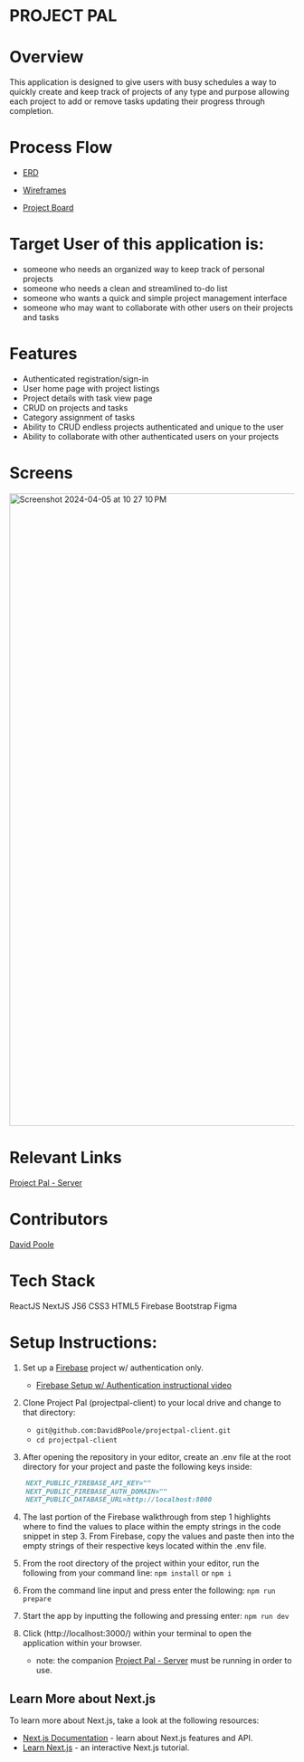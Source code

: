 # PROJECT PAL
# Overview
This application is designed to give users with busy schedules a way to quickly create and keep track of projects of any type and purpose allowing each project to add or remove tasks updating their progress through completion.

# Process Flow
- [ERD](https://dbdiagram.io/d/BE-Capstone-Project-Pal-65cab919ac844320aeff164e)

- [Wireframes](https://www.figma.com/file/DdCdckqyu95M7JiTiPJ0NO/BE-Capstone-%22Project-Pal%22?type=whiteboard&node-id=0-1&t=eZL4pGmqNtpXSUJh-0)

- [Project Board](https://github.com/users/DavidBPoole/projects/4/views/1)

# Target User of this application is:
- someone who needs an organized way to keep track of personal projects
- someone who needs a clean and streamlined to-do list
- someone who wants a quick and simple project management interface
- someone who may want to collaborate with other users on their projects and tasks

# Features
- Authenticated registration/sign-in
- User home page with project listings
- Project details with task view page
- CRUD on projects and tasks
- Category assignment of tasks
- Ability to CRUD endless projects authenticated and unique to the user
- Ability to collaborate with other authenticated users on your projects

# Screens
<img width="1119" alt="Screenshot 2024-04-05 at 10 27 10 PM" src="https://github.com/DavidBPoole/projectpal-client/assets/127453405/f3b2e70c-b860-4153-8917-b812b7dd34f7">


# Relevant Links
[Project Pal - Server](https://github.com/DavidBPoole/projectpal-server)

# Contributors
[David Poole](https://github.com/DavidBPoole)

# Tech Stack
ReactJS
NextJS
JS6
CSS3
HTML5
Firebase
Bootstrap
Figma

# Setup Instructions:

1. Set up a [Firebase](https://firebase.google.com/) project w/ authentication only.
    - [Firebase Setup w/ Authentication instructional video](https://www.loom.com/share/163ffe1539bb482196efa713ed6231e9)

2. Clone Project Pal (projectpal-client) to your local drive and change to that directory:
    - `git@github.com:DavidBPoole/projectpal-client.git`
    - `cd projectpal-client`
        
3. After opening the repository in your editor, create an .env file at the root directory for your project and paste the following keys inside:
```markdown
    NEXT_PUBLIC_FIREBASE_API_KEY=""
    NEXT_PUBLIC_FIREBASE_AUTH_DOMAIN=""
    NEXT_PUBLIC_DATABASE_URL=http://localhost:8000
```
4. The last portion of the Firebase walkthrough from step 1 highlights where to find the values to place within the empty strings in the code
    snippet in step 3. From Firebase, copy the values and paste then into the empty strings of their respective keys located within the .env file.

5. From the root directory of the project within your editor, run the following from your command line:
  `npm install` or `npm i`

6. From the command line input and press enter the following:
  `npm run prepare`

7. Start the app by inputting the following and pressing enter:
  `npm run dev`

8. Click (http://localhost:3000/) within your terminal to open the application within your browser.
    - note: the companion [Project Pal - Server](https://github.com/DavidBPoole/projectpal-server) must be running in order to use.

## Learn More about Next.js
To learn more about Next.js, take a look at the following resources:

- [Next.js Documentation](https://nextjs.org/docs) - learn about Next.js features and API.
- [Learn Next.js](https://nextjs.org/learn) - an interactive Next.js tutorial.
